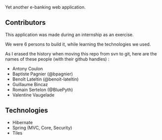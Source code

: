 Yet another e-banking web application.

## Contributors

This application was made during an internship as an exercise.

We were 6 persons to build it, while learning the technologies we used.

As I erased the history when moving this repo from svn to git, here are the names of these people (with their github handles) :

* Antony Coulon
* Baptiste Pagnier (@bpagnier)
* Benoît Lateltin (@benoit-lateltin)
* Guillaume Bincaz
* Romain Sertelon (@BluePyth)
* Valentine Vaugelade

## Technologies

* Hibernate
* Spring (MVC, Core, Security)
* Tiles
